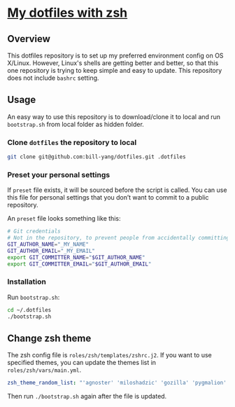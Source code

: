 ﻿# [My dotfiles with zsh](git@github.com:bill-yang/dotfiles.git)

## Overview
This dotfiles repository is to set up my preferred environment config on OS X/Linux.
However, Linux's shells are getting better and better, so that this one repository is trying to keep simple and easy to update.
This repository does not include `bashrc` setting.

## Usage
An easy way to use this repository is to download/clone it to local and run `bootstrap.sh` from local folder as hidden folder.

### Clone `dotfiles` the repository to local

```bash
git clone git@github.com:bill-yang/dotfiles.git .dotfiles
```
### Preset your personal settings

If `preset` file exists, it will be sourced before the script is called.
You can use this file for personal settings that you don’t want to commit to a public repository.

An `preset` file looks something like this:

```bash
# Git credentials
# Not in the repository, to prevent people from accidentally committing under my name
GIT_AUTHOR_NAME="_MY_NAME"
GIT_AUTHOR_EMAIL="_MY_EMAIL"
export GIT_COMMITTER_NAME="$GIT_AUTHOR_NAME"
export GIT_COMMITTER_EMAIL="$GIT_AUTHOR_EMAIL"
```
### Installation
Run `bootstrap.sh`:

```bash
cd ~/.dotfiles
./bootstrap.sh
```

## Change zsh theme
The zsh config file is `roles/zsh/templates/zshrc.j2`. If you want to use specified themes, you can update the themes list in `roles/zsh/vars/main.yml`.
```yaml
zsh_theme_random_list: "'agnoster' 'miloshadzic' 'gozilla' 'pygmalion' 'simple' 'lukerandall'"
```
Then run `./bootstrap.sh` again after the file is updated.
